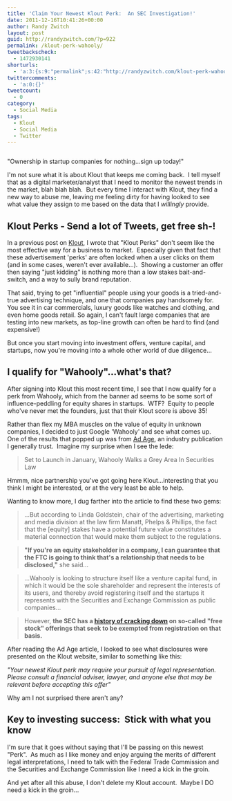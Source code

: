 ```yaml
---
title: 'Claim Your Newest Klout Perk:  An SEC Investigation!'
date: 2011-12-16T10:41:26+00:00
author: Randy Zwitch
layout: post
guid: http://randyzwitch.com/?p=922
permalink: /klout-perk-wahooly/
tweetbackscheck:
  - 1472930141
shorturls:
  - 'a:3:{s:9:"permalink";s:42:"http://randyzwitch.com/klout-perk-wahooly/";s:7:"tinyurl";s:26:"http://tinyurl.com/7dzlosj";s:4:"isgd";s:19:"http://is.gd/FwQrRr";}'
twittercomments:
  - 'a:0:{}'
tweetcount:
  - 0
category:
  - Social Media
tags:
  - Klout
  - Social Media
  - Twitter
---
```

<div id="attachment_923" style="width: 682px" class="wp-caption aligncenter">
  <img class="size-full wp-image-923" title="klout-perk-wahooly" src="http://i0.wp.com/randyzwitch.com/wp-content/uploads/2011/12/klout-perk-wahooly.png?fit=672%2C239" alt="" srcset="http://i0.wp.com/randyzwitch.com/wp-content/uploads/2011/12/klout-perk-wahooly.png?w=672 672w, http://i0.wp.com/randyzwitch.com/wp-content/uploads/2011/12/klout-perk-wahooly.png?resize=150%2C53 150w, http://i0.wp.com/randyzwitch.com/wp-content/uploads/2011/12/klout-perk-wahooly.png?resize=300%2C106 300w, http://i0.wp.com/randyzwitch.com/wp-content/uploads/2011/12/klout-perk-wahooly.png?resize=500%2C177 500w" sizes="(max-width: 672px) 100vw, 672px" data-recalc-dims="1" />

  <p class="wp-caption-text">
    "Ownership in startup companies for nothing...sign up today!"
  </p>
</div>

I'm not sure what it is about Klout that keeps me coming back.  I tell myself that as a digital marketer/analyst that I need to monitor the newest trends in the market, blah blah blah.  But every time I interact with Klout, they find a new way to abuse me, leaving me feeling dirty for having looked to see what value they assign to me based on the data that I _willingly_ provide.



## Klout Perks - Send a lot of Tweets, get free sh-!

In a previous post on <a title="Klout will never be FICO" href="http://randyzwitch.com/social-influence-another-fico/" target="_blank">Klout</a>, I wrote that "Klout Perks" don't seem like the most effective way for a business to market.  Especially given that fact that these advertisement 'perks' are often locked when a user clicks on them (and in some cases, weren't ever available...).  Showing a customer an offer then saying "just kidding" is nothing more than a low stakes bait-and-switch, and a way to sully brand reputation.

That said, trying to get "influential" people using your goods is a tried-and-true advertising technique, and one that companies pay handsomely for.  You see it in car commercials, luxury goods like watches and clothing, and even home goods retail. So again, I can't fault large companies that are testing into new markets, as top-line growth can often be hard to find (and expensive!)

But once you start moving into investment offers, venture capital, and startups, now you're moving into a whole other world of due diligence...





## I qualify for "Wahooly"...what's that?

After signing into Klout this most recent time, I see that I now qualify for a perk from Wahooly, which from the banner ad seems to be some sort of influence-peddling for equity shares in startups.  WTF?  Equity to people who've never met the founders, just that their Klout score is above 35!

Rather than flex my MBA muscles on the value of equity in unknown companies, I decided to just Google 'Wahooly' and see what comes up.  One of the results that popped up was from <a title="Ad Age Wahooly" href="http://adage.com/article/digital/wahooly-offer-startup-equity-stakes-influential-social-media-users/230916/" target="_blank">Ad Age</a>, an industry publication I generally trust.  Imagine my surprise when I see the lede:

> Set to Launch in January, Wahooly Walks a Grey Area In Securities Law

Hmmm, nice partnership you've got going here Klout...interesting that you think I might be interested, or at the very least be able to help.

Wanting to know more, I dug farther into the article to find these two gems:

> ...But according to Linda Goldstein, chair of the advertising, marketing and media division at the law firm Manatt, Phelps & Phillips, the fact that the [equity] stakes have a potential future value constitutes a material connection that would make them subject to the regulations.

> **"If you're an equity stakeholder in a company, I can guarantee that the FTC is going to think that's a relationship that needs to be disclosed,"** she said...

> <snip>
>
> ...Wahooly is looking to structure itself like a venture capital fund, in which it would be the sole shareholder and represent the interests of its users, and thereby avoid registering itself and the startups it represents with the Securities and Exchange Commission as public companies...

> <snip>

> However, **the SEC has a [history of cracking down](http://www.sec.gov/news/headlines/webstock.htm "SEC") on so-called "free stock" offerings that seek to be exempted from registration on that basis.**

After reading the Ad Age article, I looked to see what disclosures were presented on the Klout website, similar to something like this:

_"Your newest Klout perk may require your pursuit of legal representation.  Please consult a financial adviser, lawyer, and anyone else that may be relevant before accepting this offer"_

Why am I not surprised there aren't any?

## Key to investing success:  Stick with what you know

I'm sure that it goes without saying that I'll be passing on this newest "Perk".  As much as I like money and enjoy arguing the merits of different legal interpretations, I need to talk with the Federal Trade Commission and the Securities and Exchange Commission like I need a kick in the groin.

And yet after all this abuse, I don't delete my Klout account.  Maybe I DO need a kick in the groin...
